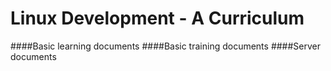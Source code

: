 # Linux Development  - A Curriculum

####Basic learning documents
####Basic training documents
####Server documents
